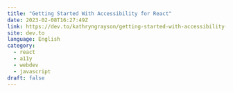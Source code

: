 ```yaml
---
title: "Getting Started With Accessibility for React"
date: 2023-02-08T16:27:49Z
link: https://dev.to/kathryngrayson/getting-started-with-accessibility-for-react-1k3o?utm_medium=RSS&utm_source=news.12bit.vn
site: dev.to
language: English
category:
  - react
  - a11y
  - webdev
  - javascript
draft: false
---
```


